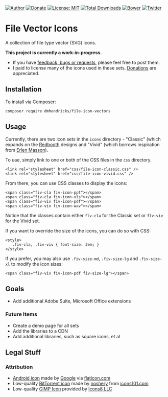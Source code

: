 [![Author](https://img.shields.io/badge/author-Daniel%20M.%20Hendricks-blue.svg)](https://www.danhendricks.com)
[![Donate](https://img.shields.io/badge/Donate-PayPal-green.svg)](https://paypal.me/danielhendricks)
[![License: MIT](https://img.shields.io/badge/License-MIT-yellow.svg)](https://opensource.org/licenses/MIT)
[![Total Downloads](https://img.shields.io/packagist/dt/dmhendricks/file-icon-vectors.svg)](https://packagist.org/packages/dmhendricks/file-icon-vectors)
[![Bower](https://img.shields.io/bower/v/file-icon-vectors.svg)](https://github.com/dmhendricks/file-icon-vectors)
[![Twitter](https://img.shields.io/twitter/url/https/github.com/dmhendricks/file-icon-vectors.svg?style=social)](https://twitter.com/danielhendricks)

# File Vector Icons

A collection of file type vector (SVG) icons.

**This project is currently a work-in-progress.**

* If you have [feedback, bugs or requests](https://github.com/dmhendricks/file-icon-vectors/issues), please feel free to post them.
* I paid to license many of the icons used in these sets. [Donations](https://paypal.me/danielhendricks) are appreciated.

## Installation

To install via Composer:

```
composer require dmhendricks/file-icon-vectors
```

## Usage

Currently, there are two icon sets in the `icons` directory - "Classic" (which expands on the [Redbooth](https://github.com/redbooth/free-file-icons) designs and "Vivid" (which borrows inspiration from [Erlen Masson](https://www.sketchappsources.com/svg-resource/1856-vector-file-type-icons-sketch-freebie-resource.html)).

To uae, simply link to one or both of the CSS files in the `css` directory.

```
<link rel="stylesheet" href="css/file-icon-classic.css" />
<link rel="stylesheet" href="css/file-icon-vivid.css" />
```

From there, you can use CSS classes to display the icons:

```
<span class="fiv-cla fiv-icon-ppt"></span>
<span class="fiv-cla fiv-icon-xls"></span>
<span class="fiv-viv fiv-icon-pdf"></span>
<span class="fiv-viv fiv-icon-wav"></span>
```

Notice that the classes contain either `flv-cla` for the Classic set or `flv-viv` for the Vivid set.

If you want to override the size of the icons, you can do so with CSS:

```
<style>
   .fiv-cla, .fiv-viv { font-size: 3em; }
</style>
```

If you prefer, you may also use `.fiv-size-md`, `.fiv-size-lg` and `.fiv-size-xl` to modify the icon sizes:

```
<span class="fiv-viv fiv-icon-pdf fiv-size-lg"></span>
```

## Goals

* Add additional Adobe Suite, Microsoft Office extensions

### Future Items

* Create a demo page for all sets
* Add the libraries to a CDN
* Add additional libraries, such as square icons, et al

## Legal Stuff

### Attribution

* [Android icon](https://www.flaticon.com/free-icon/android-logo_61120) made by [Google](https://www.flaticon.com/authors/google) via [flaticon.com](https://www.flaticon.com/)
* Low-quality [BitTorrent icon](http://www.icons101.com/icon/id_73504/setid_2388/Minimalist_Black_Icons__WIP_by_noshery/bittorrent) made by [noshery](http://www.icons101.com/artist/id_2388/noshery) from [icons101.com](http://www.icons101.com/)
* Low-quality [GIMP Icon](https://icons8.com/icon/39867/gimp#filled) provided by [Icons8 LLC](https://icons8.com/)
